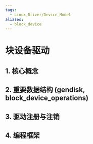 ```yaml
---
tags:
  - Linux_Driver/Device_Model
aliases:
  - block_device
---
```

# 块设备驱动

## 1. 核心概念

## 2. 重要数据结构 (gendisk, block_device_operations)

## 3. 驱动注册与注销

## 4. 编程框架 